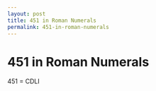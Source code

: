 ```yaml
---
layout: post
title: 451 in Roman Numerals
permalink: 451-in-roman-numerals
---
```


# 451 in Roman Numerals

451 = CDLI
